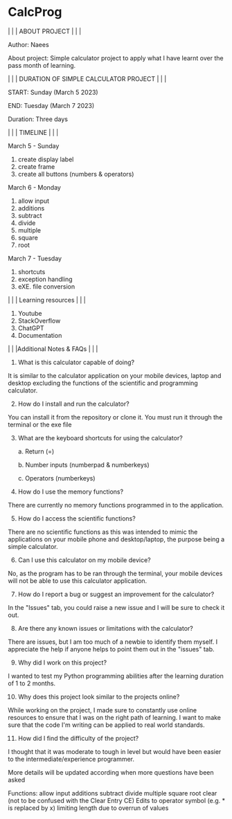 # CalcProg

| | | ABOUT PROJECT | | |

Author: 
Naees

About project:
Simple calculator project to apply what I have learnt over the pass month of learning.

 | | | DURATION OF SIMPLE CALCULATOR PROJECT | | |
 
START:      Sunday (March 5 2023)

END:        Tuesday (March 7 2023)

Duration:   Three days

| | | TIMELINE | | |

March 5 - Sunday

1. create display label
2. create frame
3. create all buttons (numbers & operators) 

March 6 - Monday

1. allow input
2. additions
3. subtract
4. divide
5. multiple
6. square
7. root

March 7 - Tuesday

1. shortcuts  
2. exception handling
3. eXE. file conversion

| | | Learning resources | | |

1. Youtube
2. StackOverflow
3. ChatGPT
4. Documentation

| | |Additional Notes & FAQs | | |

1. What is this calculator capable of doing?

It is similar to the calculator application on your mobile devices, 
laptop and desktop excluding the functions of the scientific and programming calculator.

2. How do I install and run the calculator?

You can install it from the repository or clone it.
You must run it through the terminal or the exe file

3. What are the keyboard shortcuts for using the calculator?

    a. Return (=)

    b. Number inputs (numberpad & numberkeys)

    c. Operators (numberkeys)


4. How do I use the memory functions?

There are currently no memory functions programmed in to the application.

5. How do I access the scientific functions?

There are no scientific functions as this was intended to mimic the applications on your mobile phone and desktop/laptop,
the purpose being a simple calculator.

6. Can I use this calculator on my mobile device?

No, as the program has to be ran through the terminal, 
your mobile devices will not be able to use this calculator application.

7. How do I report a bug or suggest an improvement for the calculator?

In the "Issues" tab, you could raise a new issue and I will be sure to check it out.

8. Are there any known issues or limitations with the calculator?

There are issues, but I am too much of a newbie to identify them myself.
I appreciate the help if anyone helps to point them out in the "issues" tab.

9. Why did I work on this project?

I wanted to test my Python programming abilities after the learning duration of 1 to 2 months.

10. Why does this project look similar to the projects online?

While working on the project, I made sure to constantly use online resources to ensure that I was on the right path of learning.
I want to make sure that the code I'm writing can be applied to real world standards.

11. How did I find the difficulty of the project?

I thought that it was moderate to tough in level but would have been easier to the intermediate/experience programmer.


More details will be updated according when more questions have been asked


Functions:
allow input
additions
subtract
divide
multiple
square
root
clear (not to be confused with the Clear Entry CE)
Edits to operator symbol (e.g. * is replaced by x)
limiting length due to overrun of values